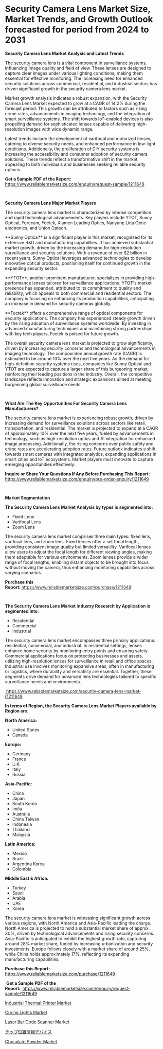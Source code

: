<p><h1>Security Camera Lens Market Size, Market Trends, and Growth Outlook forecasted for period from 2024 to 2031</h1></p><p><strong>Security Camera Lens Market Analysis and Latest Trends</strong></p>
<p><p>The security camera lens is a vital component in surveillance systems, influencing image quality and field of view. These lenses are designed to capture clear images under various lighting conditions, making them essential for effective monitoring. The increasing need for enhanced security solutions across commercial, residential, and industrial sectors has driven significant growth in the security camera lens market.</p><p>Market growth analysis indicates a robust expansion, with the Security Camera Lens Market expected to grow at a CAGR of 14.2% during the forecast period. This growth can be attributed to factors such as rising crime rates, advancements in imaging technology, and the integration of smart surveillance systems. The shift towards IoT-enabled devices is also propelling demand for sophisticated lenses capable of delivering high-resolution images with wide dynamic range.</p><p>Latest trends include the development of varifocal and motorized lenses, catering to diverse security needs, and enhanced performance in low-light conditions. Additionally, the proliferation of DIY security systems is increasing the accessibility and consumer adoption of security camera solutions. These trends reflect a transformative shift in the market, appealing to both individuals and businesses seeking reliable security options.</p></p>
<p><strong>Get a Sample PDF of the Report:&nbsp;</strong> <a href="https://www.reliablemarketsize.com/enquiry/request-sample/1211649?utm_campaign=1105&utm_medium=2&utm_source=Github&utm_content=ia&utm_term=17122024&utm_id=security-camera-lens">https://www.reliablemarketsize.com/enquiry/request-sample/1211649</a></p>
<p>&nbsp;</p>
<p><strong>Security Camera Lens Major Market Players</strong></p>
<p><p>The security camera lens market is characterized by intense competition and rapid technological advancements. Key players include YTOT, Sunny Optical, Forecam, Foctek, Xiamen Leading Optics, Nanyang Lida Optic-electronics, and Union Optech. </p><p>**Sunny Optical** is a significant player in this market, recognized for its extensive R&D and manufacturing capabilities. It has achieved substantial market growth, driven by the increasing demand for high-resolution surveillance and security solutions. With a revenue of over $2 billion in recent years, Sunny Optical leverages advanced technologies to develop innovative optical products, positioning itself for continued growth in the expanding security sector.</p><p>**YTOT**, another prominent manufacturer, specializes in providing high-performance lenses tailored for surveillance applications. YTOT's market presence has expanded, attributed to its commitment to quality and reliability, which appeals to both commercial and residential sectors. The company is focusing on enhancing its production capabilities, anticipating an increase in demand for security cameras globally.</p><p>**Foctek** offers a comprehensive range of optical components for security applications. The company has experienced steady growth driven by the rising adoption of surveillance systems worldwide. By investing in advanced manufacturing techniques and maintaining strong partnerships with key tech players, Foctek is poised for future growth.</p><p>The overall security camera lens market is projected to grow significantly, driven by increasing security concerns and technological advancements in imaging technology. The compounded annual growth rate (CAGR) is estimated to be around 10% over the next five years. As the demand for high-definition security systems rises, companies like Sunny Optical and YTOT are expected to capture a larger share of this burgeoning market, reinforcing their leading positions in the industry. Overall, the competitive landscape reflects innovation and strategic expansions aimed at meeting burgeoning global surveillance needs.</p></p>
<p>&nbsp;</p>
<p><strong>What Are The Key Opportunities For Security Camera Lens Manufacturers?</strong></p>
<p><p>The security camera lens market is experiencing robust growth, driven by increasing demand for surveillance solutions across sectors like retail, transportation, and residential. The market is projected to expand at a CAGR of approximately 10% over the next five years, fueled by advancements in technology, such as high-resolution optics and AI integration for enhanced image processing. Additionally, the rising concerns over public safety and crime rates are accelerating adoption rates. Future outlook indicates a shift towards smart cameras with integrated analytics, expanding applications in smart cities and IoT ecosystems. Market players must innovate to capture emerging opportunities effectively.</p></p>
<p><strong>Inquire or Share Your Questions If Any Before Purchasing This Report:</strong> <a href="https://www.reliablemarketsize.com/enquiry/pre-order-enquiry/1211649?utm_campaign=1105&utm_medium=2&utm_source=Github&utm_content=ia&utm_term=17122024&utm_id=security-camera-lens">https://www.reliablemarketsize.com/enquiry/pre-order-enquiry/1211649</a></p>
<p>&nbsp;</p>
<p><strong>Market Segmentation</strong></p>
<p><strong>The Security Camera Lens Market Analysis by types is segmented into:</strong></p>
<p><ul><li>Fixed Lens</li><li>Varifocal Lens</li><li>Zoom Lens</li></ul></p>
<p><p>The security camera lens market comprises three main types: fixed lens, varifocal lens, and zoom lens. Fixed lenses offer a set focal length, providing consistent image quality but limited versatility. Varifocal lenses allow users to adjust the focal length for different viewing angles, making them adaptable for various environments. Zoom lenses provide a wider range of focal lengths, enabling distant objects to be brought into focus without moving the camera, thus enhancing monitoring capabilities across varying scenarios.</p></p>
<p><strong>Purchase this Report:&nbsp;</strong><a href="https://www.reliablemarketsize.com/purchase/1211649?utm_campaign=1105&utm_medium=2&utm_source=Github&utm_content=ia&utm_term=17122024&utm_id=security-camera-lens">https://www.reliablemarketsize.com/purchase/1211649</a></p>
<p>&nbsp;</p>
<p><strong>The Security Camera Lens Market Industry Research by Application is segmented into:</strong></p>
<p><ul><li>Residential</li><li>Commercial</li><li>Industrial</li></ul></p>
<p><p>The security camera lens market encompasses three primary applications: residential, commercial, and industrial. In residential settings, lenses enhance home security by monitoring entry points and ensuring safety. Commercial applications focus on protecting businesses and assets, utilizing high-resolution lenses for surveillance in retail and office spaces. Industrial use involves monitoring expansive areas, often in manufacturing or logistics, where durability and versatility are essential. Together, these segments drive demand for advanced lens technologies tailored to specific surveillance needs and environments.</p></p>
<p><a href="https://www.reliablemarketsize.com/security-camera-lens-market-r1211649?utm_campaign=1105&utm_medium=2&utm_source=Github&utm_content=ia&utm_term=17122024&utm_id=security-camera-lens">&nbsp;https://www.reliablemarketsize.com/security-camera-lens-market-r1211649</a></p>
<p><strong>In terms of Region, the Security Camera Lens Market Players available by Region are:</strong></p>
<p>
    <p> <strong> North America: </strong>
        <ul>
            <li>United States</li>
            <li>Canada</li>
        </ul>
        </p> 
    <p> <strong> Europe: </strong>
        <ul>
            <li>Germany</li>
            <li>France</li>
            <li>U.K.</li>
            <li>Italy</li>
            <li>Russia</li>
        </ul>
        </p> 
    <p> <strong> Asia-Pacific: </strong>
        <ul>
            <li>China</li>
            <li>Japan</li>
            <li>South Korea</li>
            <li>India</li>
            <li>Australia</li>
            <li>China Taiwan</li>
            <li>Indonesia</li>
            <li>Thailand</li>
            <li>Malaysia</li>
        </ul>
        </p> 
    <p> <strong> Latin America: </strong>
        <ul>
            <li>Mexico</li>
            <li>Brazil</li>
            <li>Argentina Korea</li>
            <li>Colombia</li>
        </ul>
        </p> 
    <p> <strong> Middle East & Africa: </strong>
        <ul>
            <li>Turkey</li>
            <li>Saudi</li>
            <li>Arabia</li>
            <li>UAE</li>
            <li>Korea</li>
        </ul>
    </p>
    </p>
<p><p>The security camera lens market is witnessing significant growth across various regions, with North America and Asia-Pacific leading the charge. North America is projected to hold a substantial market share of approx. 30%, driven by technological advancements and rising security concerns. Asia-Pacific is anticipated to exhibit the highest growth rate, capturing around 28% market share, fueled by increasing urbanization and security investments. Europe follows closely with a market share of around 25%, while China holds approximately 17%, reflecting its expanding manufacturing capabilities.</p></p>
<p><strong>Purchase this Report: </strong><a href="https://www.reliablemarketsize.com/purchase/1211649?utm_campaign=1105&utm_medium=2&utm_source=Github&utm_content=ia&utm_term=17122024&utm_id=security-camera-lens">https://www.reliablemarketsize.com/purchase/1211649</a></p>
<p>&nbsp;<strong>Get a Sample PDF of the Report:&nbsp;&nbsp;</strong><a href="https://www.reliablemarketsize.com/enquiry/request-sample/1211649?utm_campaign=1105&utm_medium=2&utm_source=Github&utm_content=ia&utm_term=17122024&utm_id=security-camera-lens">https://www.reliablemarketsize.com/enquiry/request-sample/1211649</a></p>
<p><strong></strong></p>
<p><p><a href="https://www.linkedin.com/pulse/market-insights-revenue-forecast-industrial-thermal-printer-b6dee?utm_campaign=1105&utm_medium=2&utm_source=Github&utm_content=ia&utm_term=17122024&utm_id=security-camera-lens">Industrial Thermal Printer Market</a></p><p><a href="https://www.linkedin.com/pulse/curing-lights-analysis-highlights-key-growth-forecasts-projected-uyy7f?utm_campaign=1105&utm_medium=2&utm_source=Github&utm_content=ia&utm_term=17122024&utm_id=security-camera-lens">Curing Lights Market</a></p><p><a href="https://www.linkedin.com/pulse/future-revenue-growth-laser-bar-code-scanner-market-projected-7r5ge?utm_campaign=1105&utm_medium=2&utm_source=Github&utm_content=ia&utm_term=17122024&utm_id=security-camera-lens">Laser Bar Code Scanner Market</a></p><p><a href="https://github.com/lababdou/Market-Research-Report-List-6/blob/main/989461627548.md?utm_campaign=1105&utm_medium=2&utm_source=Github&utm_content=ia&utm_term=17122024&utm_id=security-camera-lens">チップ位置情報デバイス</a></p><p><a href="https://www.linkedin.com/pulse/evaluating-chocolate-powder-market-size-growth-potential-5xiae?utm_campaign=1105&utm_medium=2&utm_source=Github&utm_content=ia&utm_term=17122024&utm_id=security-camera-lens">Chocolate Powder Market</a></p></p>